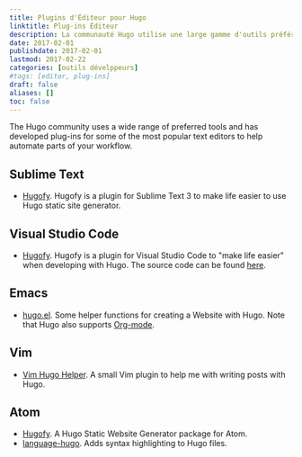 ```yaml
---
title: Plugins d'Éditeur pour Hugo
linktitle: Plug-ins Éditeur
description: La communauté Hugo utilise une large gamme d'outils préférés et a développé des plug-ins pour quelques-uns des étidteurs de texte les plus populaires afin de vous aider à automatiser des parties de votre workflow.
date: 2017-02-01
publishdate: 2017-02-01
lastmod: 2017-02-22
categories: [outils dévelppeurs]
#tags: [editor, plug-ins]
draft: false
aliases: []
toc: false
---
```


The Hugo community uses a wide range of preferred tools and has developed plug-ins for some of the most popular text editors to help automate parts of your workflow.

## Sublime Text

* [Hugofy](https://github.com/akmittal/Hugofy). Hugofy is a plugin for Sublime Text 3 to make life easier to use Hugo static site generator.

## Visual Studio Code

* [Hugofy](https://marketplace.visualstudio.com/items?itemName=akmittal.hugofy). Hugofy is a plugin for Visual Studio Code to "make life easier" when developing with Hugo. The source code can be found [here](https://github.com/akmittal/hugofy-vscode).

## Emacs

* [hugo.el](https://github.com/yewton/hugo.el). Some helper functions for creating a Website with Hugo. Note that Hugo also supports [Org-mode][formats].

## Vim

* [Vim Hugo Helper](https://github.com/robertbasic/vim-hugo-helper). A small Vim plugin to help me with writing posts with Hugo.

## Atom

* [Hugofy](https://atom.io/packages/hugofy). A Hugo Static Website Generator package for Atom.
* [language-hugo](https://atom.io/packages/language-hugo). Adds syntax highlighting to Hugo files.

[formats]: /content-management/formats/